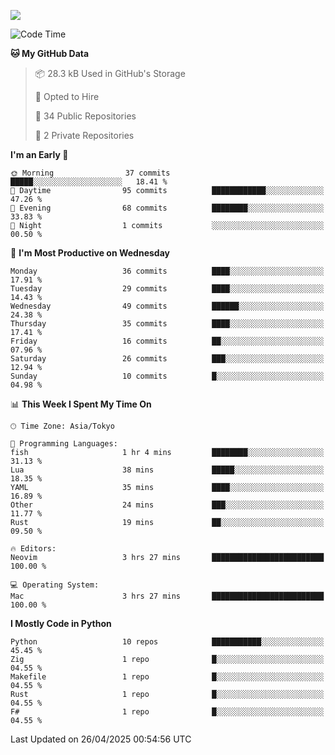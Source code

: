 ![](https://komarev.com/ghpvc/?username=kitagawa-hr)

<!--START_SECTION:waka-->
![Code Time](http://img.shields.io/badge/Code%20Time-1%2C357%20hrs%209%20mins-blue)

**🐱 My GitHub Data** 

> 📦 28.3 kB Used in GitHub's Storage 
 > 
> 💼 Opted to Hire
 > 
> 📜 34 Public Repositories 
 > 
> 🔑 2 Private Repositories 
 > 
**I'm an Early 🐤** 

```text
🌞 Morning                37 commits          █████░░░░░░░░░░░░░░░░░░░░   18.41 % 
🌆 Daytime                95 commits          ████████████░░░░░░░░░░░░░   47.26 % 
🌃 Evening                68 commits          ████████░░░░░░░░░░░░░░░░░   33.83 % 
🌙 Night                  1 commits           ░░░░░░░░░░░░░░░░░░░░░░░░░   00.50 % 
```
📅 **I'm Most Productive on Wednesday** 

```text
Monday                   36 commits          ████░░░░░░░░░░░░░░░░░░░░░   17.91 % 
Tuesday                  29 commits          ████░░░░░░░░░░░░░░░░░░░░░   14.43 % 
Wednesday                49 commits          ██████░░░░░░░░░░░░░░░░░░░   24.38 % 
Thursday                 35 commits          ████░░░░░░░░░░░░░░░░░░░░░   17.41 % 
Friday                   16 commits          ██░░░░░░░░░░░░░░░░░░░░░░░   07.96 % 
Saturday                 26 commits          ███░░░░░░░░░░░░░░░░░░░░░░   12.94 % 
Sunday                   10 commits          █░░░░░░░░░░░░░░░░░░░░░░░░   04.98 % 
```


📊 **This Week I Spent My Time On** 

```text
🕑︎ Time Zone: Asia/Tokyo

💬 Programming Languages: 
fish                     1 hr 4 mins         ████████░░░░░░░░░░░░░░░░░   31.13 % 
Lua                      38 mins             █████░░░░░░░░░░░░░░░░░░░░   18.35 % 
YAML                     35 mins             ████░░░░░░░░░░░░░░░░░░░░░   16.89 % 
Other                    24 mins             ███░░░░░░░░░░░░░░░░░░░░░░   11.77 % 
Rust                     19 mins             ██░░░░░░░░░░░░░░░░░░░░░░░   09.50 % 

🔥 Editors: 
Neovim                   3 hrs 27 mins       █████████████████████████   100.00 % 

💻 Operating System: 
Mac                      3 hrs 27 mins       █████████████████████████   100.00 % 
```

**I Mostly Code in Python** 

```text
Python                   10 repos            ███████████░░░░░░░░░░░░░░   45.45 % 
Zig                      1 repo              █░░░░░░░░░░░░░░░░░░░░░░░░   04.55 % 
Makefile                 1 repo              █░░░░░░░░░░░░░░░░░░░░░░░░   04.55 % 
Rust                     1 repo              █░░░░░░░░░░░░░░░░░░░░░░░░   04.55 % 
F#                       1 repo              █░░░░░░░░░░░░░░░░░░░░░░░░   04.55 % 
```




 Last Updated on 26/04/2025 00:54:56 UTC
<!--END_SECTION:waka-->
